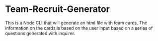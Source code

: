 # Team-Recruit-Generator
This is a Node CLI that will generate an html file with team cards. The information on the cards is based on the user input based on a series of questions generated with inquirer.
